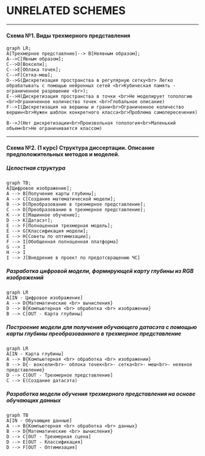 # UNRELATED SCHEMES

------

#### Схема №1. Виды трехмерного представления

```mermaid
graph LR;    
A[Трехмерное представлние]--> B[Неявным образом];    
A-->C[Явным образом];    
C-->D[Воксели];
C-->E[Облака точек];
C-->F[Сетка-меш];
D-->G(Дискретизация пространства в регулярную сетку<br> Легко обрабатывать с помощью нейронных сетей <br>Кубическая память - ограниченное разрешение <br>);
E-->H(Дискретизация пространства в точки <br>Не моделирует топологию <br>Ограниченное количество точек <br>Глобальное описание)
F-->I(Дискретизация на вершины и грани<br>Ограниченное количество вершин<br>Нужен шаблон конкретного класса<br>Проблема самопересечения)

B-->J(Нет дискретизации<br>Произвольная топология<br>Маленький объем<br>Не ограничивается классом)
```



------

#### Схема №2. (1 курс) Структура диссертации. Описание предположительных методов и моделей.

##### Целостная структура

```mermaid
graph TB;    
A[Цифровое изображение];
A --> B[Получение карты глубины];
A --> C[Создание математической модели];    
B --> D[Преобразование в трехмерное представление];
C --> D[Преобразование в трехмерное представление];
K --> E[Машинное обучение];
D --> K[Датасэт];
E --> F[Полноценная трехмерная модель];
E --> G[Классификация модели];
E --> H[Советы по оптимизации];
F --> I[Обобщенная полноценная платформа]
G --> I
H --> I
I --> J[Внедрение в проект по предотсвращению ЧС]
```

##### Разработка цифровой модели, формирующей карту глубины из RGB изображений

```mermaid
graph LR
A[IN - Цифровое изображение]
A --> D{Математические <br> вычисления}
D --> B{Компьютерная <br> обработка <br> изображении}
B --> C[OUT - Карта глубины]
```

##### Построение модели для получения обучающего датасэта с помощью карты глубины преобразованного в трехмерное представление 

```mermaid
graph LR
A[IN - Карта глубины]
A --> B{Компьютерная <br> обработка <br> изображении}
B --> D{- воксели<br>- облока точек<br>- сетка<br>- меш<br>- неявное представление}
D --> C[OUT - Трехмерное представление]
C --> E(Создание датасэта)
```

##### Разработка модели обучения трехмерного представления на основе обучающих данных 

```mermaid
graph TB
A[IN - Обучающие данные]
A --> B{Компьютерная <br> обработка <br> данных}
B --> D{Математические <br> вычисления}
D --> C[OUT - Трехмерная сцена]
D --> E[OUT - Классификация]
D --> F[OUT - Оптимизация]

```
